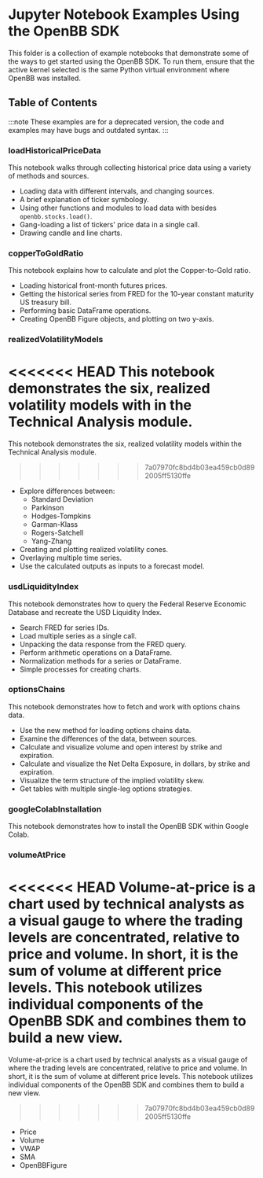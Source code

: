 # Jupyter Notebook Examples Using the OpenBB SDK

This folder is a collection of example notebooks that demonstrate some of the ways to get started using the OpenBB SDK.  To run them, ensure that the active kernel selected is the same Python virtual environment where OpenBB was installed.

## Table of Contents

:::note
These examples are for a deprecated version, the code and examples may have bugs and outdated syntax.
:::

### loadHistoricalPriceData

This notebook walks through collecting historical price data using a variety of methods and sources.

- Loading data with different intervals, and changing sources.
- A brief explanation of ticker symbology.
- Using other functions and modules to load data with besides `openbb.stocks.load()`.
- Gang-loading a list of tickers' price data in a single call.
- Drawing candle and line charts.

### copperToGoldRatio

This notebook explains how to calculate and plot the Copper-to-Gold ratio.

- Loading historical front-month futures prices.
- Getting the historical series from FRED for the 10-year constant maturity US treasury bill.
- Performing basic DataFrame operations.
- Creating OpenBB Figure objects, and plotting on two y-axis.

### realizedVolatilityModels

<<<<<<< HEAD
This notebook demonstrates the six, realized volatility models with in the Technical Analysis module.
=======
This notebook demonstrates the six, realized volatility models within the Technical Analysis module.
>>>>>>> 7a07970fc8bd4b03ea459cb0d892005ff5130ffe

- Explore differences between:
  - Standard Deviation
  - Parkinson
  - Hodges-Tompkins
  - Garman-Klass
  - Rogers-Satchell
  - Yang-Zhang
- Creating and plotting realized volatility cones.
- Overlaying multiple time series.
- Use the calculated outputs as inputs to a forecast model.

### usdLiquidityIndex

This notebook demonstrates how to query the Federal Reserve Economic Database and recreate the USD Liquidity Index.

- Search FRED for series IDs.
- Load multiple series as a single call.
- Unpacking the data response from the FRED query.
- Perform arithmetic operations on a DataFrame.
- Normalization methods for a series or DataFrame.
- Simple processes for creating charts.

### optionsChains

This notebook demonstrates how to fetch and work with options chains data.

- Use the new method for loading options chains data.
- Examine the differences of the data, between sources.
- Calculate and visualize volume and open interest by strike and expiration.
- Calculate and visualize the Net Delta Exposure, in dollars, by strike and expiration.
- Visualize the term structure of the implied volatility skew.
- Get tables with multiple single-leg options strategies.

### googleColabInstallation

This notebook demonstrates how to install the OpenBB SDK within Google Colab.

### volumeAtPrice

<<<<<<< HEAD
Volume-at-price is a chart used by technical analysts as a visual gauge to where the trading levels are concentrated, relative to price and volume.  In short, it is the sum of volume at different price levels.  This notebook utilizes individual components of the OpenBB SDK and combines them to build a new view.
=======
Volume-at-price is a chart used by technical analysts as a visual gauge of where the trading levels are concentrated, relative to price and volume.  In short, it is the sum of volume at different price levels.  This notebook utilizes individual components of the OpenBB SDK and combines them to build a new view.
>>>>>>> 7a07970fc8bd4b03ea459cb0d892005ff5130ffe

- Price
- Volume
- VWAP
- SMA
- OpenBBFigure
